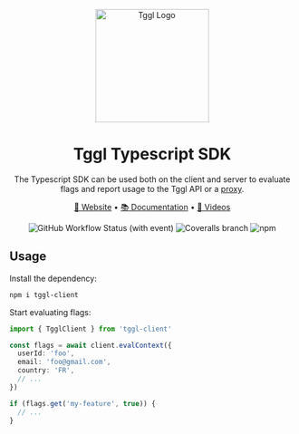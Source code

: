 <p align="center">
  <picture>
    <source media="(prefers-color-scheme: dark)" srcset="https://tggl.io/tggl-io-logo-white.svg">
    <img align="center" alt="Tggl Logo" src="https://tggl.io/tggl-io-logo-black.svg" width="200rem" />
  </picture>
</p>

<h1 align="center">Tggl Typescript SDK</h1>

<p align="center">
  The Typescript SDK can be used both on the client and server to evaluate flags and report usage to the Tggl API or a <a href="https://tggl.io/developers/evaluating-flags/tggl-proxy">proxy</a>.
</p>

<p align="center">
  <a href="https://tggl.io/">🔗 Website</a>
  •
  <a href="https://tggl.io/developers/sdks/node">📚 Documentation</a>
  •
  <a href="https://www.youtube.com/@Tggl-io">🎥 Videos</a>
</p>

<p align="center">
  <img src="https://img.shields.io/github/actions/workflow/status/Tggl/js-tggl-client/tests.yml" alt="GitHub Workflow Status (with event)" />
  <img src="https://img.shields.io/coverallsCoverage/github/Tggl/js-tggl-client" alt="Coveralls branch" />
  <img src="https://img.shields.io/npm/v/tggl-client" alt="npm" />
</p>

## Usage

Install the dependency:

```bash
npm i tggl-client
```

Start evaluating flags:

```typescript
import { TgglClient } from 'tggl-client'

const flags = await client.evalContext({
  userId: 'foo',
  email: 'foo@gmail.com',
  country: 'FR',
  // ...
})

if (flags.get('my-feature', true)) {
  // ...
}
```

